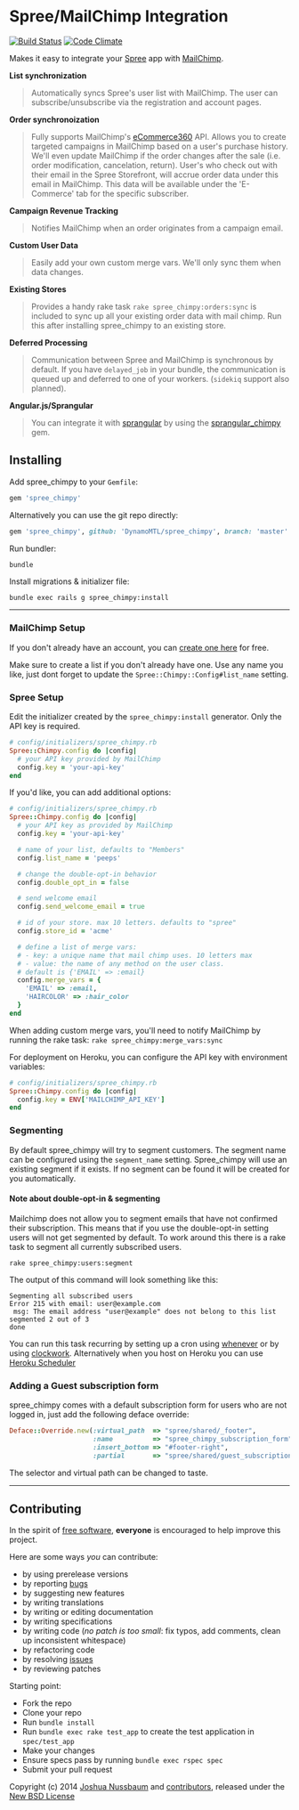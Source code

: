 # Spree/MailChimp Integration

[![Build Status](https://app.wercker.com/status/03e07999926ddaf022b4ad7ec6460f27/s "wercker status")](https://app.wercker.com/project/bykey/03e07999926ddaf022b4ad7ec6460f27)
[![Code Climate](https://codeclimate.com/github/DynamoMTL/spree_chimpy.png)](https://codeclimate.com/github/DynamoMTL/spree_chimpy)

Makes it easy to integrate your [Spree][1] app with [MailChimp][2].

**List synchronization**
> Automatically syncs Spree's user list with MailChimp. The user can
> subscribe/unsubscribe via the registration and account pages.

**Order synchronoization**
> Fully supports MailChimp's [eCommerce360][3] API. Allows you to
> create targeted campaigns in MailChimp based on a user's purchase history.
> We'll even update MailChimp if the order changes after the
> sale (i.e. order modification, cancelation, return). User's who check out
> with their email in the Spree Storefront, will accrue order data under this
> email in MailChimp. This data will be available under the 'E-Commerce' tab
> for the specific subscriber.

**Campaign Revenue Tracking**
> Notifies MailChimp when an order originates from a campaign email.

**Custom User Data**
> Easily add your own custom merge vars. We'll only sync them when data changes.

**Existing Stores**
> Provides a handy rake task `rake spree_chimpy:orders:sync` is included
> to sync up all your existing order data with mail chimp. Run this after
> installing spree_chimpy to an existing store.

**Deferred Processing**
> Communication between Spree and MailChimp is synchronous by default. If you
> have `delayed_job` in your bundle, the communication is queued up and
> deferred to one of your workers. (`sidekiq` support also planned).

**Angular.js/Sprangular**
> You can integrate it
> with [sprangular](https://github.com/sprangular/sprangular) by using
> the [sprangular_chimpy](https://github.com/sprangular/sprangular_chimpy) gem.

## Installing

Add spree_chimpy to your `Gemfile`:

```ruby
gem 'spree_chimpy'
```

Alternatively you can use the git repo directly:

```ruby
gem 'spree_chimpy', github: 'DynamoMTL/spree_chimpy', branch: 'master'
```

Run bundler:

    bundle

Install migrations & initializer file:

    bundle exec rails g spree_chimpy:install

---

### MailChimp Setup

If you don't already have an account, you can [create one here][4] for free.

Make sure to create a list if you don't already have one. Use any name you like, just dont forget to update the `Spree::Chimpy::Config#list_name` setting.

### Spree Setup

Edit the initializer created by the `spree_chimpy:install` generator. Only the API key is required.

```ruby
# config/initializers/spree_chimpy.rb
Spree::Chimpy.config do |config|
  # your API key provided by MailChimp
  config.key = 'your-api-key'
end
```

If you'd like, you can add additional options:

```ruby
# config/initializers/spree_chimpy.rb
Spree::Chimpy.config do |config|
  # your API key as provided by MailChimp
  config.key = 'your-api-key'

  # name of your list, defaults to "Members"
  config.list_name = 'peeps'

  # change the double-opt-in behavior
  config.double_opt_in = false

  # send welcome email
  config.send_welcome_email = true

  # id of your store. max 10 letters. defaults to "spree"
  config.store_id = 'acme'

  # define a list of merge vars:
  # - key: a unique name that mail chimp uses. 10 letters max
  # - value: the name of any method on the user class.
  # default is {'EMAIL' => :email}
  config.merge_vars = {
    'EMAIL' => :email,
    'HAIRCOLOR' => :hair_color
  }
end
```

When adding custom merge vars, you'll need to notify MailChimp by running the rake task: `rake spree_chimpy:merge_vars:sync`

For deployment on Heroku, you can configure the API key with environment variables:

```ruby
# config/initializers/spree_chimpy.rb
Spree::Chimpy.config do |config|
  config.key = ENV['MAILCHIMP_API_KEY']
end
```

### Segmenting

By default spree_chimpy will try to segment customers. The segment name can be configured using the `segment_name` setting.
Spree_chimpy will use an existing segment if it exists. If no segment can be found it will be created for you automatically.

#### Note about double-opt-in & segmenting

Mailchimp does not allow you to segment emails that have not confirmed their subscription. This means that if you use the
double-opt-in setting users will not get segmented by default. To work around this there is a rake task to segment all currently subscribed users.

`rake spree_chimpy:users:segment`

The output of this command will look something like this:

    Segmenting all subscribed users
    Error 215 with email: user@example.com
     msg: The email address "user@example" does not belong to this list
    segmented 2 out of 3
    done

You can run this task recurring by setting up a cron using [whenever](https://github.com/javan/whenever) or by using [clockwork](https://github.com/tomykaira/clockwork). Alternatively when you host on Heroku you can use [Heroku Scheduler](https://addons.heroku.com/scheduler)

### Adding a Guest subscription form

spree_chimpy comes with a default subscription form for users who are not logged in, just add the following deface override:

```ruby
Deface::Override.new(:virtual_path  => "spree/shared/_footer",
                     :name          => "spree_chimpy_subscription_form",
                     :insert_bottom => "#footer-right",
                     :partial       => "spree/shared/guest_subscription")
```

The selector and virtual path can be changed to taste.

---

## Contributing

In the spirit of [free software][5], **everyone** is encouraged to help improve this project.

Here are some ways *you* can contribute:

* by using prerelease versions
* by reporting [bugs][6]
* by suggesting new features
* by writing translations
* by writing or editing documentation
* by writing specifications
* by writing code (*no patch is too small*: fix typos, add comments, clean up inconsistent whitespace)
* by refactoring code
* by resolving [issues][6]
* by reviewing patches

Starting point:

* Fork the repo
* Clone your repo
* Run `bundle install`
* Run `bundle exec rake test_app` to create the test application in `spec/test_app`
* Make your changes
* Ensure specs pass by running `bundle exec rspec spec`
* Submit your pull request

Copyright (c) 2014 [Joshua Nussbaum][8] and [contributors][9], released under the [New BSD License][7]

[1]: http://spreecommerce.com
[2]: http://www.mailchimp.com
[3]: http://kb.mailchimp.com/article/what-is-ecommerce360-and-how-does-it-work-with-mailchimp
[4]: https://login.mailchimp.com/signup
[5]: http://www.fsf.org/licensing/essays/free-sw.html
[6]: https://github.com/DynamoMTL/spree_chimpy/issues
[7]: https://github.com/DynamoMTL/spree_chimpy/tree/master/LICENSE.md
[8]: https://github.com/joshnuss
[9]: https://github.com/DynamoMTL/spree_chimpy/contributors
